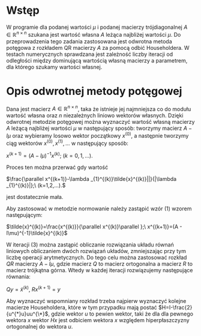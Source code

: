 # Wstęp

W programie dla podanej wartości $\mu$ i podanej macierzy trójdiagonalnej $A\in \mathbb{R}^{n\times n}$ szukana jest wartość własna $A$ leżąca najbliżej wartości $\mu$. Do przeprowadzenia tego zadania zastosowana jest odwrotna metoda potęgowa z rozkładem QR macierzy $A$ za pomocą odbić Householdera. W testach numerycznych sprawdzana jest zależność liczby iteracji od odległości między dominującą wartością własną macierzy a parametrem, dla którego szukamy wartości własnej.

# Opis odwrotnej metody potęgowej

Dana jest macierz $A\in \mathbb{R}^{n\times n}$, taka że istnieje jej najmniejsza co do modułu wartość własna oraz $n$ niezależnych liniowo wektorów własnych. Dzięki odwrotnej metodzie potęgowej można wyznaczyć wartość własną macierzy $A$ leżącą najbliżej wartości $\mu$ w następujący sposób: tworzymy macierz $A - I\mu$ oraz wybieramy losowo wektor początkowy $x^{(0)}$, a następnie tworzymy ciąg wektorów
$x^{(0)},x^{(1)},...$ w następujący sposób:

$x^{(k+1)}=(A - I\mu)^{-1}x^{(k)};\ (k=0,1,...).$

Proces ten można przerwać gdy wartość

$\frac{\parallel x^{(k+1)}-\lambda _{1}^{(k)}\tilde{x}^{(k)}||}{|\lambda _{1}^{(k)}|};\ (k=1,2,...).$

jest dostatecznie mała.

Aby zastosować w metodzie normowanie należy zastąpić wzór (1) wzorem następującym:

$\tilde{x}^{(k)}=\frac{x^{(k)}}{\parallel x^{(k)}\parallel };\ x^{(k+1)}=(A - I\mu)^{-1}\tilde{x}^{(k)}$


W iteracji (3) można zastąpić obliczanie rozwiązania układu równań liniowych obliczaniem dwóch rozwiązań układów, zmniejszając przy tym liczbę operacji arytmetycznych. Do tego celu można zastosować rozkład $QR$ macierzy $A - I\mu$, gdzie macierz $Q$ to macierz ortogonalna a macierz $R$ to macierz trójkątna górna.
Wtedy w każdej iteracji rozwiązujemy następujące równania:

$Qy=\tilde{x}^{(k)},\ Rx^{(k+1)}=y$


Aby wyznaczyć wspomniany rozkład trzeba najpierw wyznaczyć kolejne macierze Householdera, które w tym przypadku mają postać $H=I-\frac{2}{u^{*}u}uu^{\*}$, gdzie wektor $u$ to pewien wektor, taki że dla dla pewnego wektora $x$ wektor $Hx$ jest odbiciem wektora $x$ względem hiperpłaszczyzny ortogonalnej do wektora $u$.
